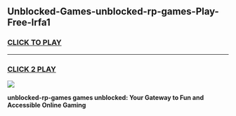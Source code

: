
## Unblocked-Games-unblocked-rp-games-Play-Free-lrfa1
<h3>
<a href="https://premium76.site?title=unblocked-rp-games&ref=15A">CLICK TO PLAY</a></h3>
<hr>

<h3>
<a href="https://premium76.site?title=unblocked-rp-games&ref=15A">CLICK 2 PLAY</a>
  
</h3>

<a href="https://premium76.site?title=unblocked-rp-games&ref=15A"><img src="https://clearcache.store/games.png"></a>


**unblocked-rp-games games unblocked: Your Gateway to Fun and Accessible Online Gaming**
